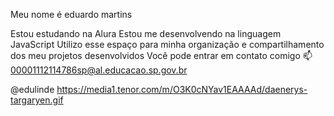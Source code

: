 Meu nome é eduardo martins

Estou estudando na Alura
Estou me desenvolvendo na linguagem JavaScript
Utilizo esse espaço para minha organização e compartilhamento dos meu projetos desenvolvidos
Você pode entrar em contato comigo 📫
00001112114786sp@al.educacao.sp.gov.br

@edulinde 
https://media1.tenor.com/m/O3K0cNYav1EAAAAd/daenerys-targaryen.gif
